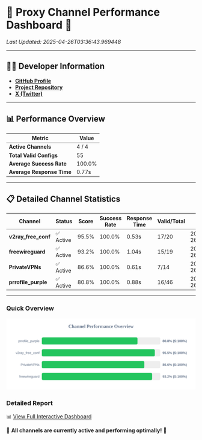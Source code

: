 # 🌟 Proxy Channel Performance Dashboard 🌟

_Last Updated: 2025-04-26T03:36:43.969448_

---

## 👩‍💻 Developer Information

- **[GitHub Profile](https://github.com/4n0nymou3)**  
- **[Project Repository](https://github.com/4n0nymou3/multi-proxy-config-fetcher)**  
- **[X (Twitter)](https://x.com/4n0nymou3)**  

---

## 📊 Performance Overview

| Metric                | Value       |
|-----------------------|-------------|
| **Active Channels**   | 4 / 4       |
| **Total Valid Configs** | 55          |
| **Average Success Rate** | 100.0%      |
| **Average Response Time** | 0.77s       |

---

## 📋 Detailed Channel Statistics

| Channel          | Status     | Score  | Success Rate | Response Time | Valid/Total | Last Success               |
|------------------|------------|--------|--------------|---------------|-------------|----------------------------|
| **v2ray_free_conf**  | ✅ Active  | 95.5%  | 100.0% | 0.53s         | 17/20       | 2025-04-26T03:36:42.246544 |
| **freewireguard**  | ✅ Active  | 93.2%  | 100.0% | 1.04s         | 15/19       | 2025-04-26T03:36:43.967742 |
| **PrivateVPNs**  | ✅ Active  | 86.6%  | 100.0% | 0.61s         | 7/14       | 2025-04-26T03:36:42.899449 |
| **prrofile_purple**  | ✅ Active  | 80.8%  | 100.0% | 0.88s         | 16/46       | 2025-04-26T03:36:41.653427 |

---

### Quick Overview
<div align="center">
  <a href="https://raw.githubusercontent.com/nullluser/NullRepo/refs/heads/main/assets/channel_stats_chart.svg">
    <img src="https://raw.githubusercontent.com/nullluser/NullRepo/refs/heads/main/assets/channel_stats_chart.svg" alt="Source Performance Statistics" width="800">
  </a>
</div>

### Detailed Report
📊 [View Full Interactive Dashboard](https://htmlpreview.github.io/?https://github.com/nullluser/NullRepo/blob/main/assets/performance_report.html)

🎉 **All channels are currently active and performing optimally!** 🎉

